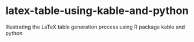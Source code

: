 # latex-table-using-kable-and-python
Illustrating the LaTeX table generation process using R package kable and python
